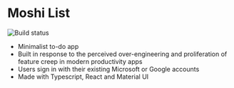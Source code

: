# Moshi List

![Build status](https://github.com/bthreader/moshi-list/actions/workflows/cicd.yml/badge.svg)

* Minimalist to-do app
* Built in response to the perceived over-engineering and proliferation of feature creep in modern productivity apps
* Users sign in with their existing Microsoft or Google accounts
* Made with Typescript, React and Material UI
